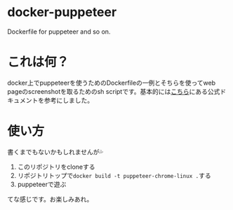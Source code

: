 # docker-puppeteer
Dockerfile for puppeteer and so on.

# これは何？

docker上でpuppeteerを使うためのDockerfileの一例とそちらを使ってweb pageのscreenshotを取るためのsh scriptです。基本的には[こちら](https://github.com/puppeteer/puppeteer/blob/main/docs/troubleshooting.md#running-puppeteer-in-docker)にある公式ドキュメントを参考にしました。

# 使い方

書くまでもないかもしれませんが💦

1. このリポジトリをcloneする
2. リポジトリトップで`docker build -t puppeteer-chrome-linux .`する
3. puppeteerで遊ぶ

てな感じです。お楽しみあれ。
